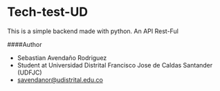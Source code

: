 # Tech-test-UD
This is a simple backend made with python.
An API Rest-Ful

####Author
- Sebastian Avendaño Rodriguez
- Student at Universidad Distrital Francisco Jose de Caldas Santander (UDFJC)
- savendanor@udistrital.edu.co
